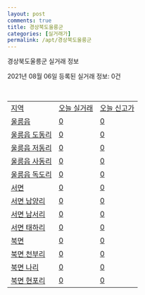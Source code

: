 ```yaml
---
layout: post
comments: true
title: 경상북도울릉군
categories: [실거래가]
permalink: /apt/경상북도울릉군
---
```


경상북도울릉군 실거래 정보

2021년 08월 06일 등록된 실거래 정보: 0건

<script type="text/javascript">
  google.charts.load('current', {'packages':['corechart']});
  google.charts.setOnLoadCallback(drawChart);

  function drawChart() {
    var data = google.visualization.arrayToDataTable([['거래일', '매매', '전월세', '전매'], ['20-12', 2, 0, 0]]);

    var options = {
      title: '최근 1년간 유형별 거래량 추이',
      legend: { position: 'bottom' }
    };

    var chart = new google.visualization.LineChart(document.getElementById('columnchart_material'));
    chart.draw(data, (options));
  }
</script>

<div id="columnchart_material" style="width: 95%; margin-left: -35px"></div>
<br>
<table class="sortable">
  <tr>
    <td><a href="#">지역</a></td>
    <td><a href="#">오늘 실거래</a></td>
    <td><a href="#">오늘 신고가</a></td>
  </tr>

  
  <tr class="item">
    <td><a href="경상북도울릉군울릉읍">울릉읍</a></td>
    <td><a href="경상북도울릉군울릉읍">0</a></td>
    <td><a href="경상북도울릉군울릉읍">0</a></td>
  </tr>
    

  <tr class="item">
    <td><a href="경상북도울릉군울릉읍도동리">울릉읍 도동리</a></td>
    <td><a href="경상북도울릉군울릉읍도동리">0</a></td>
    <td><a href="경상북도울릉군울릉읍도동리">0</a></td>
  </tr>
    

  <tr class="item">
    <td><a href="경상북도울릉군울릉읍저동리">울릉읍 저동리</a></td>
    <td><a href="경상북도울릉군울릉읍저동리">0</a></td>
    <td><a href="경상북도울릉군울릉읍저동리">0</a></td>
  </tr>
    

  <tr class="item">
    <td><a href="경상북도울릉군울릉읍사동리">울릉읍 사동리</a></td>
    <td><a href="경상북도울릉군울릉읍사동리">0</a></td>
    <td><a href="경상북도울릉군울릉읍사동리">0</a></td>
  </tr>
    

  <tr class="item">
    <td><a href="경상북도울릉군울릉읍독도리">울릉읍 독도리</a></td>
    <td><a href="경상북도울릉군울릉읍독도리">0</a></td>
    <td><a href="경상북도울릉군울릉읍독도리">0</a></td>
  </tr>
    

  <tr class="item">
    <td><a href="경상북도울릉군서면">서면</a></td>
    <td><a href="경상북도울릉군서면">0</a></td>
    <td><a href="경상북도울릉군서면">0</a></td>
  </tr>
    

  <tr class="item">
    <td><a href="경상북도울릉군서면남양리">서면 남양리</a></td>
    <td><a href="경상북도울릉군서면남양리">0</a></td>
    <td><a href="경상북도울릉군서면남양리">0</a></td>
  </tr>
    

  <tr class="item">
    <td><a href="경상북도울릉군서면남서리">서면 남서리</a></td>
    <td><a href="경상북도울릉군서면남서리">0</a></td>
    <td><a href="경상북도울릉군서면남서리">0</a></td>
  </tr>
    

  <tr class="item">
    <td><a href="경상북도울릉군서면태하리">서면 태하리</a></td>
    <td><a href="경상북도울릉군서면태하리">0</a></td>
    <td><a href="경상북도울릉군서면태하리">0</a></td>
  </tr>
    

  <tr class="item">
    <td><a href="경상북도울릉군북면">북면</a></td>
    <td><a href="경상북도울릉군북면">0</a></td>
    <td><a href="경상북도울릉군북면">0</a></td>
  </tr>
    

  <tr class="item">
    <td><a href="경상북도울릉군북면천부리">북면 천부리</a></td>
    <td><a href="경상북도울릉군북면천부리">0</a></td>
    <td><a href="경상북도울릉군북면천부리">0</a></td>
  </tr>
    

  <tr class="item">
    <td><a href="경상북도울릉군북면나리">북면 나리</a></td>
    <td><a href="경상북도울릉군북면나리">0</a></td>
    <td><a href="경상북도울릉군북면나리">0</a></td>
  </tr>
    

  <tr class="item">
    <td><a href="경상북도울릉군북면현포리">북면 현포리</a></td>
    <td><a href="경상북도울릉군북면현포리">0</a></td>
    <td><a href="경상북도울릉군북면현포리">0</a></td>
  </tr>
    


</table>


    